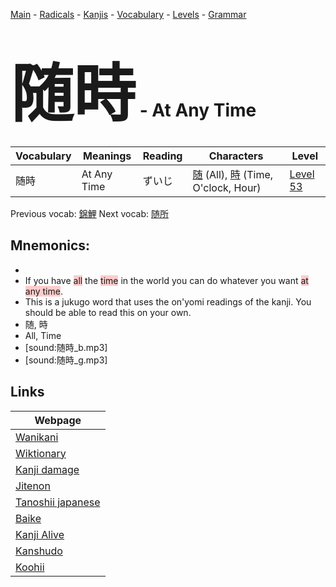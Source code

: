 <style> bigfont {font-size: 100px}</style>
[Main](../README.md) -
[Radicals](../radicals.md) -
[Kanjis](../kanjis.md) -
[Vocabulary](../vocabulary.md) -
[Levels](../levels.md) -
[Grammar](../grammar.md)
# <bigfont> 随時</bigfont> - At Any Time 

| Vocabulary | Meanings | Reading | Characters | Level |
| --- | --- | --- | --- | --- |
| 随時 | At Any Time | ずいじ |  [随](../kanjis/随.md) (All), [時](../kanjis/時.md) (Time, O'clock, Hour) | [Level 53](../levels/wk_level53.md) |

Previous vocab: [錦鯉](錦鯉.md) Next vocab: [随所](随所.md) 

## Mnemonics:

* 
* If you have <span style="background-color:#ffcccb"> all</span> the <span style="background-color:#ffcccb"> time</span> in the world you can do whatever you want <span style="background-color:#ffcccb"> at any time</span>.
* This is a jukugo word that uses the on'yomi readings of the kanji. You should be able to read this on your own.
* 随, 時
* All, Time
* [sound:随時_b.mp3]
* [sound:随時_g.mp3]


## Links 

| Webpage |
| --- |
| [Wanikani          ](https://www.wanikani.com/kanji/随時) |
| [Wiktionary        ](https://en.wiktionary.org/wiki/随時) |
| [Kanji damage      ](http://www.kanjidamage.com/kanji/search?utf8=✓&q=随時) |
| [Jitenon           ](https://jitenon.com/kanji/随時) |
| [Tanoshii japanese ](https://www.tanoshiijapanese.com/dictionary/kanji.cfm?k=随時) |
| [Baike             ](https://baike.baidu.com/item/随時) |
| [Kanji Alive       ](https://app.kanjialive.com/随時) |
| [Kanshudo          ](https://www.kanshudo.com/searchmn?q=随時) |
| [Koohii            ](https://kanji.koohii.com/study/kanji/随時) |
